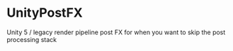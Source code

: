 # UnityPostFX
Unity 5 / legacy render pipeline post FX for when you want to skip the post processing stack
